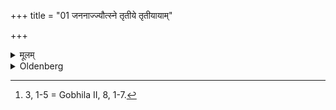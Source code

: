 +++
title = "01 जननाज्ज्यौत्स्ने तृतीये तृतीयायाम्"

+++

<details><summary>मूलम्</summary>

जननाज्ज्यौत्स्ने तृतीये तृतीयायां प्रातः स्नाप्य कुमारमस्तमिते शान्तासु दिक्षु पिता चन्द्र मसमुपतिष्ठेत् प्राञ्जलिः १
</details>

<details><summary>Oldenberg</summary>

1 [^fn_1016]. On the third (Tithi) of the third bright fortnight after his birth, the father should have the child bathed in the morning, and after sunset he should, holding up his joined hands, towards the auspicious directions (of the horizon), worship the moon.

[^fn_1016]: 3, 1-5 = Gobhila II, 8, 1-7.
</details>
